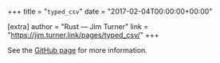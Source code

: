 +++
title = "`typed_csv`"
date = "2017-02-04T00:00:00+00:00"

[extra]
author = "Rust — Jim Turner"
link = "https://jim.turner.link/pages/typed_csv/"
+++
<p>See the <a href="https://github.com/jturner314/typed_csv">GitHub page</a> for more
information.</p>